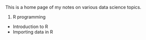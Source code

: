This is a home page of my notes on various data science topics.

1. R programming
  - Introduction to R
  - Importing data in R
